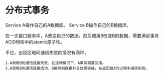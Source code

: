 # 分布式事务

Service A操作自己的A数据库。
Service B操作自己的B数据库。

在一次接口服务中，A改变自己的数据，然后调用B改变B的数据，需要满足事务ACID特性中的atomic原子性。




不过，出现区域间通信失败的情况有两种，
	
	1.A调用B的通信连接失败，在这种情况下，A事务需要回滚。
	2.A调用B的通信连接成功，B接收到数据并且处理完成，在返回给A的过程中通信失败。
	
